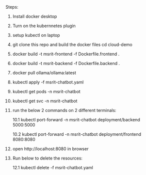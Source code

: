 Steps:

1. Install docker desktop 

2. Turn on the kubernnetes plugin

3. setup kubectl on laptop

4. git clone this repo and build the docker files cd cloud-demo

5. docker build -t msrit-frontend -f Dockerfile.frontend . 

6. docker build -t msrit-backend -f Dockerfile.backend .

7. docker pull ollama/ollama:latest

8. kubectl apply -f msrit-chatbot.yaml

9. kubectl get pods -n msrit-chatbot

10. kubectl get svc -n msrit-chatbot   

11. run the below 2 commands on 2 different terminals:

    10.1 kubectl port-forward -n msrit-chatbot deployment/backend 5000:5000 

    10.2 kubectl port-forward -n msrit-chatbot deployment/frontend 8080:8080 

12. open http://localhost:8080 in browser

13. Run below to delete the resources: 

    12.1 kubectl delete -f msrit-chatbot.yaml

